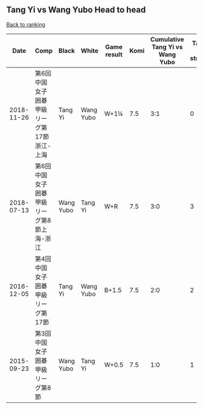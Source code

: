 ## Tang Yi vs Wang Yubo Head to head

[Back to ranking](../../index.md)




| **Date** | **Comp** | **Black** | **White** | **Game result** | **Komi** | **Cumulative Tang Yi vs Wang Yubo** | **Tang Yi streak** | **Wang Yubo streak** | 
| --- | --- | --- | --- | --- | --- | --- | --- | --- |
| 2018-11-26 | 第6回中国女子囲碁甲級リーグ第17節浙江-上海 | Tang Yi | Wang Yubo | W+1¼ | 7.5 | 3:1 | 0 | 1 | 
| 2018-07-13 | 第6回中国女子囲碁甲級リーグ第8節上海-浙江 | Wang Yubo | Tang Yi | W+R | 7.5 | 3:0 | 3 | 0 | 
| 2016-12-05 | 第4回中国女子囲碁甲級リーグ第17節 | Tang Yi | Wang Yubo | B+1.5 | 7.5 | 2:0 | 2 | 0 | 
| 2015-09-23 | 第3回中国女子囲碁甲級リーグ第8節 | Wang Yubo | Tang Yi | W+0.5 | 7.5 | 1:0 | 1 | 0 |




